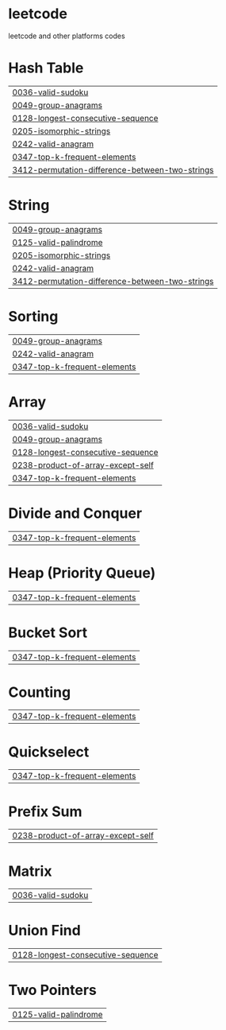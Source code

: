 # leetcode
leetcode and other platforms codes


# Hash Table
|  |
| ------- |
| [0036-valid-sudoku](https://github.com/Vishu-reddy/leetcode/tree/master/0036-valid-sudoku) |
| [0049-group-anagrams](https://github.com/Vishu-reddy/leetcode/tree/master/0049-group-anagrams) |
| [0128-longest-consecutive-sequence](https://github.com/Vishu-reddy/leetcode/tree/master/0128-longest-consecutive-sequence) |
| [0205-isomorphic-strings](https://github.com/Vishu-reddy/leetcode/tree/master/0205-isomorphic-strings) |
| [0242-valid-anagram](https://github.com/Vishu-reddy/leetcode/tree/master/0242-valid-anagram) |
| [0347-top-k-frequent-elements](https://github.com/Vishu-reddy/leetcode/tree/master/0347-top-k-frequent-elements) |
| [3412-permutation-difference-between-two-strings](https://github.com/Vishu-reddy/leetcode/tree/master/3412-permutation-difference-between-two-strings) |
# String
|  |
| ------- |
| [0049-group-anagrams](https://github.com/Vishu-reddy/leetcode/tree/master/0049-group-anagrams) |
| [0125-valid-palindrome](https://github.com/Vishu-reddy/leetcode/tree/master/0125-valid-palindrome) |
| [0205-isomorphic-strings](https://github.com/Vishu-reddy/leetcode/tree/master/0205-isomorphic-strings) |
| [0242-valid-anagram](https://github.com/Vishu-reddy/leetcode/tree/master/0242-valid-anagram) |
| [3412-permutation-difference-between-two-strings](https://github.com/Vishu-reddy/leetcode/tree/master/3412-permutation-difference-between-two-strings) |
# Sorting
|  |
| ------- |
| [0049-group-anagrams](https://github.com/Vishu-reddy/leetcode/tree/master/0049-group-anagrams) |
| [0242-valid-anagram](https://github.com/Vishu-reddy/leetcode/tree/master/0242-valid-anagram) |
| [0347-top-k-frequent-elements](https://github.com/Vishu-reddy/leetcode/tree/master/0347-top-k-frequent-elements) |
# Array
|  |
| ------- |
| [0036-valid-sudoku](https://github.com/Vishu-reddy/leetcode/tree/master/0036-valid-sudoku) |
| [0049-group-anagrams](https://github.com/Vishu-reddy/leetcode/tree/master/0049-group-anagrams) |
| [0128-longest-consecutive-sequence](https://github.com/Vishu-reddy/leetcode/tree/master/0128-longest-consecutive-sequence) |
| [0238-product-of-array-except-self](https://github.com/Vishu-reddy/leetcode/tree/master/0238-product-of-array-except-self) |
| [0347-top-k-frequent-elements](https://github.com/Vishu-reddy/leetcode/tree/master/0347-top-k-frequent-elements) |
# Divide and Conquer
|  |
| ------- |
| [0347-top-k-frequent-elements](https://github.com/Vishu-reddy/leetcode/tree/master/0347-top-k-frequent-elements) |
# Heap (Priority Queue)
|  |
| ------- |
| [0347-top-k-frequent-elements](https://github.com/Vishu-reddy/leetcode/tree/master/0347-top-k-frequent-elements) |
# Bucket Sort
|  |
| ------- |
| [0347-top-k-frequent-elements](https://github.com/Vishu-reddy/leetcode/tree/master/0347-top-k-frequent-elements) |
# Counting
|  |
| ------- |
| [0347-top-k-frequent-elements](https://github.com/Vishu-reddy/leetcode/tree/master/0347-top-k-frequent-elements) |
# Quickselect
|  |
| ------- |
| [0347-top-k-frequent-elements](https://github.com/Vishu-reddy/leetcode/tree/master/0347-top-k-frequent-elements) |
# Prefix Sum
|  |
| ------- |
| [0238-product-of-array-except-self](https://github.com/Vishu-reddy/leetcode/tree/master/0238-product-of-array-except-self) |
# Matrix
|  |
| ------- |
| [0036-valid-sudoku](https://github.com/Vishu-reddy/leetcode/tree/master/0036-valid-sudoku) |
# Union Find
|  |
| ------- |
| [0128-longest-consecutive-sequence](https://github.com/Vishu-reddy/leetcode/tree/master/0128-longest-consecutive-sequence) |
# Two Pointers
|  |
| ------- |
| [0125-valid-palindrome](https://github.com/Vishu-reddy/leetcode/tree/master/0125-valid-palindrome) |